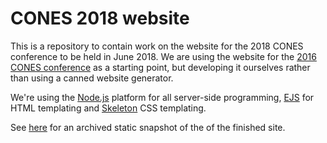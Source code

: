 # CONES 2018 website

This is a repository to contain work on the website for the 2018 CONES conference to be held in June 2018. We are using the website for the [2016 CONES conference](https://conesconference.weebly.com) as a starting point, but developing it ourselves rather than using a canned website generator.

We're using the [Node.js](https://nodejs.org/en/) platform for all server-side programming, [EJS](http://ejs.co) for HTML templating and [Skeleton](http://getskeleton.com) CSS templating.

See [here](https://canes-cdt.github.io/cones2018/) for an archived static snapshot of the of the finished site.

